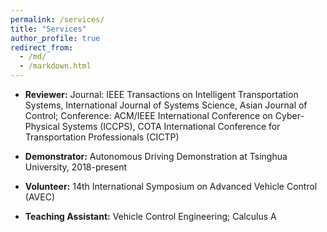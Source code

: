 ```yaml
---
permalink: /services/
title: "Services"
author_profile: true
redirect_from: 
  - /md/
  - /markdown.html
---
```

* **Reviewer:**  Journal: IEEE Transactions on Intelligent Transportation Systems, International Journal of Systems Science, Asian Journal of Control; Conference: ACM/IEEE International Conference on Cyber-Physical Systems (ICCPS), COTA International Conference for Transportation Professionals (CICTP)

* **Demonstrator:** Autonomous Driving Demonstration at Tsinghua University, 2018-present

* **Volunteer:** 14th International Symposium on Advanced Vehicle Control (AVEC)

* **Teaching Assistant:** Vehicle Control Engineering; Calculus A



